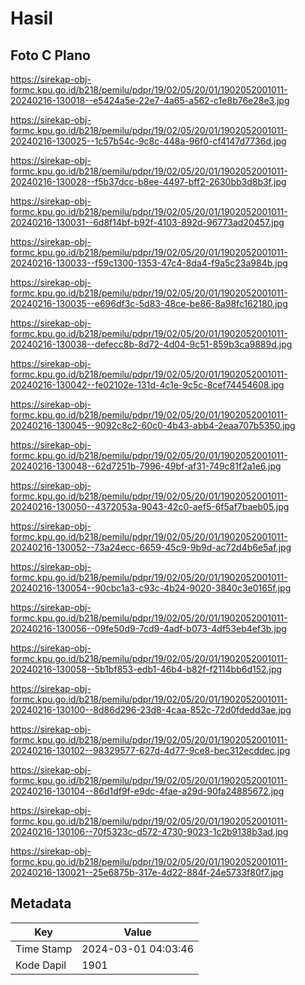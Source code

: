 # Hasil

## Foto C Plano

https://sirekap-obj-formc.kpu.go.id/b218/pemilu/pdpr/19/02/05/20/01/1902052001011-20240216-130018--e5424a5e-22e7-4a65-a562-c1e8b76e28e3.jpg

https://sirekap-obj-formc.kpu.go.id/b218/pemilu/pdpr/19/02/05/20/01/1902052001011-20240216-130025--1c57b54c-9c8c-448a-96f0-cf4147d7736d.jpg

https://sirekap-obj-formc.kpu.go.id/b218/pemilu/pdpr/19/02/05/20/01/1902052001011-20240216-130028--f5b37dcc-b8ee-4497-bff2-2630bb3d8b3f.jpg

https://sirekap-obj-formc.kpu.go.id/b218/pemilu/pdpr/19/02/05/20/01/1902052001011-20240216-130031--6d8f14bf-b92f-4103-892d-96773ad20457.jpg

https://sirekap-obj-formc.kpu.go.id/b218/pemilu/pdpr/19/02/05/20/01/1902052001011-20240216-130033--f59c1300-1353-47c4-8da4-f9a5c23a984b.jpg

https://sirekap-obj-formc.kpu.go.id/b218/pemilu/pdpr/19/02/05/20/01/1902052001011-20240216-130035--e696df3c-5d83-48ce-be86-8a98fc162180.jpg

https://sirekap-obj-formc.kpu.go.id/b218/pemilu/pdpr/19/02/05/20/01/1902052001011-20240216-130038--defecc8b-8d72-4d04-9c51-859b3ca9889d.jpg

https://sirekap-obj-formc.kpu.go.id/b218/pemilu/pdpr/19/02/05/20/01/1902052001011-20240216-130042--fe02102e-131d-4c1e-9c5c-8cef74454608.jpg

https://sirekap-obj-formc.kpu.go.id/b218/pemilu/pdpr/19/02/05/20/01/1902052001011-20240216-130045--9092c8c2-60c0-4b43-abb4-2eaa707b5350.jpg

https://sirekap-obj-formc.kpu.go.id/b218/pemilu/pdpr/19/02/05/20/01/1902052001011-20240216-130048--62d7251b-7996-49bf-af31-749c81f2a1e6.jpg

https://sirekap-obj-formc.kpu.go.id/b218/pemilu/pdpr/19/02/05/20/01/1902052001011-20240216-130050--4372053a-9043-42c0-aef5-6f5af7baeb05.jpg

https://sirekap-obj-formc.kpu.go.id/b218/pemilu/pdpr/19/02/05/20/01/1902052001011-20240216-130052--73a24ecc-6659-45c9-9b9d-ac72d4b6e5af.jpg

https://sirekap-obj-formc.kpu.go.id/b218/pemilu/pdpr/19/02/05/20/01/1902052001011-20240216-130054--90cbc1a3-c93c-4b24-9020-3840c3e0165f.jpg

https://sirekap-obj-formc.kpu.go.id/b218/pemilu/pdpr/19/02/05/20/01/1902052001011-20240216-130056--09fe50d9-7cd9-4adf-b073-4df53eb4ef3b.jpg

https://sirekap-obj-formc.kpu.go.id/b218/pemilu/pdpr/19/02/05/20/01/1902052001011-20240216-130058--5b1bf853-edb1-46b4-b82f-f2114bb6d152.jpg

https://sirekap-obj-formc.kpu.go.id/b218/pemilu/pdpr/19/02/05/20/01/1902052001011-20240216-130100--8d86d296-23d8-4caa-852c-72d0fdedd3ae.jpg

https://sirekap-obj-formc.kpu.go.id/b218/pemilu/pdpr/19/02/05/20/01/1902052001011-20240216-130102--98329577-627d-4d77-9ce8-bec312ecddec.jpg

https://sirekap-obj-formc.kpu.go.id/b218/pemilu/pdpr/19/02/05/20/01/1902052001011-20240216-130104--86d1df9f-e9dc-4fae-a29d-90fa24885672.jpg

https://sirekap-obj-formc.kpu.go.id/b218/pemilu/pdpr/19/02/05/20/01/1902052001011-20240216-130106--70f5323c-d572-4730-9023-1c2b9138b3ad.jpg

https://sirekap-obj-formc.kpu.go.id/b218/pemilu/pdpr/19/02/05/20/01/1902052001011-20240216-130021--25e6875b-317e-4d22-884f-24e5733f80f7.jpg


## Metadata

| Key        | Value               |
| ---------- | ------------------- |
| Time Stamp | 2024-03-01 04:03:46 |
| Kode Dapil | 1901                |



